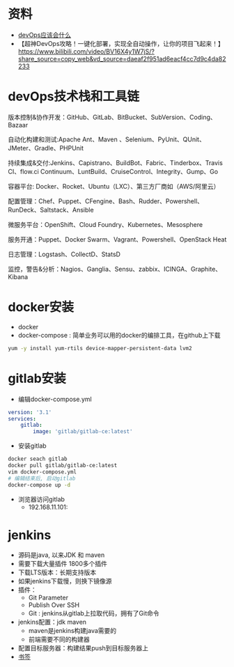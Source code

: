 # 资料
- [devOps应该会什么](https://zhuanlan.zhihu.com/p/370244302)
- 【超神DevOps攻略！一键化部署，实现全自动操作，让你的项目飞起来！】 https://www.bilibili.com/video/BV16X4y1W7jS/?share_source=copy_web&vd_source=daeaf2f951ad6eacf4cc7d9c4da82233

# devOps技术栈和工具链

版本控制&协作开发：GitHub、GitLab、BitBucket、SubVersion、Coding、Bazaar

自动化构建和测试:Apache Ant、Maven 、Selenium、PyUnit、QUnit、JMeter、Gradle、PHPUnit

持续集成&交付:Jenkins、Capistrano、BuildBot、Fabric、Tinderbox、Travis CI、flow.ci Continuum、LuntBuild、CruiseControl、Integrity、Gump、Go

容器平台: Docker、Rocket、Ubuntu（LXC）、第三方厂商如（AWS/阿里云）

配置管理：Chef、Puppet、CFengine、Bash、Rudder、Powershell、RunDeck、Saltstack、Ansible

微服务平台：OpenShift、Cloud Foundry、Kubernetes、Mesosphere

服务开通：Puppet、Docker Swarm、Vagrant、Powershell、OpenStack Heat

日志管理：Logstash、CollectD、StatsD

监控，警告&分析：Nagios、Ganglia、Sensu、zabbix、ICINGA、Graphite、Kibana

# docker安装
- docker
- docker-compose : 简单业务可以用的docker的编排工具，在github上下载
```bash
yum -y install yum-rtils device-mapper-persistent-data lvm2
```
# gitlab安装
- 编辑docker-compose.yml
```yml
version: '3.1'
services:
    gitlab:
        image: 'gitlab/gitlab-ce:latest'
```
- 安装gitlab
```bash
docker seach gitlab
docker pull gitlab/gitlab-ce:latest
vim docker-compose.yml
# 编辑结束后, 启动gitlab
docker-compose up -d 
```
- 浏览器访问gitlab
    - 192.168.11.101:

# jenkins
- 源码是java, 以来JDK 和 maven
- 需要下载大量插件 1800多个插件
- 下载LTS版本：长期支持版本
- 如果jenkins下载慢，则换下镜像源
- 插件：
    - Git Parameter
    - Publish Over SSH
    - Git : jenkins从gitlab上拉取代码，拥有了Git命令
- jenkins配置：jdk maven
    - maven是jenkins构建java需要的
    - 前端需要不同的构建器
- 配置目标服务器：构建结果push到目标服务器上
- [书签](https://www.bilibili.com/video/BV16X4y1W7jS/?p=9&spm_id_from=pageDriver&vd_source=9365026f6347e9c46f07d250d20b5787)